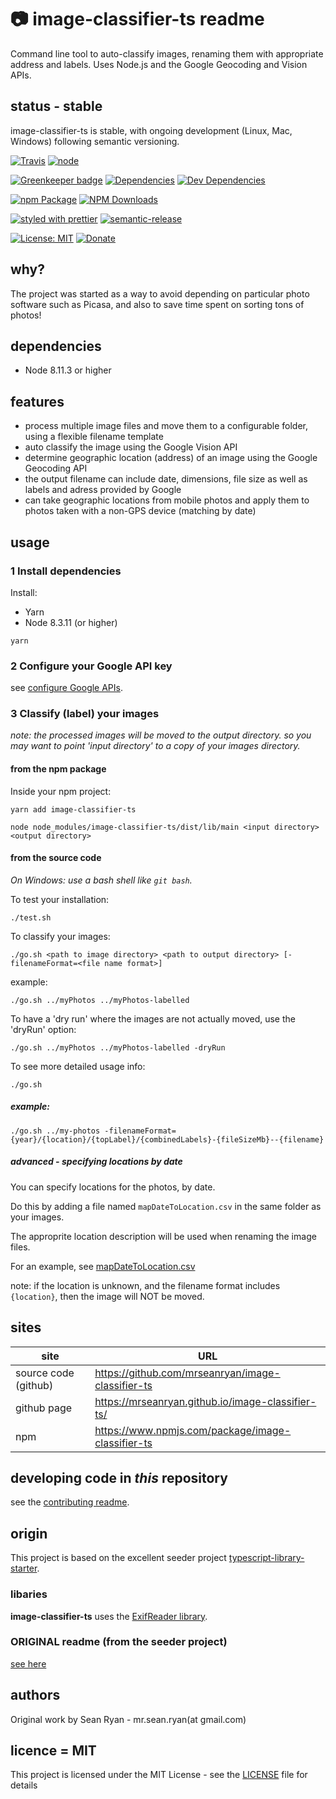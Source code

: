 # :camera: image-classifier-ts readme

Command line tool to auto-classify images, renaming them with appropriate address and labels. Uses Node.js and the Google Geocoding and Vision APIs.

## status - stable

image-classifier-ts is stable, with ongoing development (Linux, Mac, Windows) following semantic versioning.

[![Travis](https://img.shields.io/travis/mrseanryan/image-classifier-ts.svg)](https://travis-ci.org/mrseanryan/image-classifier-ts)
[![node](https://img.shields.io/node/v/image-classifier-ts.svg)](https://nodejs.org)

[![Greenkeeper badge](https://badges.greenkeeper.io/mrseanryan/image-classifier-ts.svg)](https://greenkeeper.io/)
[![Dependencies](https://david-dm.org/mrseanryan/image-classifier-ts.svg)](https://david-dm.org/mrseanryan/image-classifier-ts)
[![Dev Dependencies](https://david-dm.org/mrseanryan/image-classifier-ts/dev-status.svg)](https://david-dm.org/mrseanryan/image-classifier-ts?type=dev)

[![npm Package](https://img.shields.io/npm/v/image-classifier-ts.svg?style=flat-square)](https://www.npmjs.org/package/image-classifier-ts)
[![NPM Downloads](https://img.shields.io/npm/dm/image-classifier-ts.svg)](https://npmjs.org/package/image-classifier-ts)

[![styled with prettier](https://img.shields.io/badge/styled_with-prettier-ff69b4.svg)](https://github.com/prettier/prettier)
[![semantic-release](https://img.shields.io/badge/%20%20%F0%9F%93%A6%F0%9F%9A%80-semantic--release-e10079.svg)](https://github.com/semantic-release/semantic-release)

[![License: MIT](https://img.shields.io/badge/License-MIT-yellow.svg)](https://opensource.org/licenses/MIT)
[![Donate](https://img.shields.io/badge/donate-paypal-blue.svg)](https://paypal.me/mrseanryan)

## why?

The project was started as a way to avoid depending on particular photo software such as Picasa,
and also to save time spent on sorting tons of photos!

## dependencies

-   Node 8.11.3 or higher

## features

-   process multiple image files and move them to a configurable folder, using a flexible filename template
-   auto classify the image using the Google Vision API
-   determine geographic location (address) of an image using the Google Geocoding API
-   the output filename can include date, dimensions, file size as well as labels and adress provided by Google
-   can take geographic locations from mobile photos and apply them to photos taken with a non-GPS device (matching by date)

## usage

### 1 Install dependencies

Install:

-   Yarn
-   Node 8.3.11 (or higher)

```
yarn
```

### 2 Configure your Google API key

see [configure Google APIs](configure-google.md).

### 3 Classify (label) your images

*note: the processed images will be moved to the output directory. so you may want to point 'input directory' to a *copy* of your images directory.*

#### from the npm package

Inside your npm project:

`yarn add image-classifier-ts`

`node node_modules/image-classifier-ts/dist/lib/main <input directory> <output directory>`

#### from the source code

_On Windows: use a bash shell like `git bash`._

To test your installation:

```
./test.sh
```

To classify your images:

```
./go.sh <path to image directory> <path to output directory> [-filenameFormat=<file name format>]
```

example:

```
./go.sh ../myPhotos ../myPhotos-labelled
```

To have a 'dry run' where the images are not actually moved, use the 'dryRun' option:

```
./go.sh ../myPhotos ../myPhotos-labelled -dryRun
```

To see more detailed usage info:

```
./go.sh
```

##### example:

```
./go.sh ../my-photos -filenameFormat={year}/{location}/{topLabel}/{combinedLabels}-{fileSizeMb}--{filename}
```

##### advanced - specifying locations by date

You can specify locations for the photos, by date.

Do this by adding a file named `mapDateToLocation.csv` in the same folder as your images.

The approprite location description will be used when renaming the image files.

For an example, see [mapDateToLocation.csv](./static/testData/withLocation/mapDateToLocation.csv)

note: if the location is unknown, and the filename format includes `{location}`, then the image will NOT be moved.

## sites

| site                 | URL                                               |
| -------------------- | ------------------------------------------------- |
| source code (github) | https://github.com/mrseanryan/image-classifier-ts |
| github page          | https://mrseanryan.github.io/image-classifier-ts/ |
| npm                  | https://www.npmjs.com/package/image-classifier-ts |

## developing code in _this_ repository

see the [contributing readme](CONTRIBUTING.md).

## origin

This project is based on the excellent seeder project [typescript-library-starter](https://github.com/alexjoverm/typescript-library-starter).

### libaries

**image-classifier-ts** uses the [ExifReader library](https://github.com/mattiasw/ExifReader).

### ORIGINAL readme (from the seeder project)

[see here](README.original.md)

## authors

Original work by Sean Ryan - mr.sean.ryan(at gmail.com)

## licence = MIT

This project is licensed under the MIT License - see the [LICENSE](LICENSE) file for details
